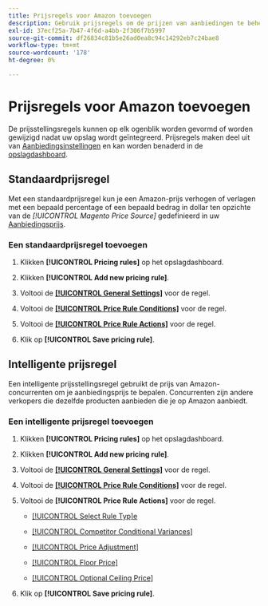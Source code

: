 ```yaml
---
title: Prijsregels voor Amazon toevoegen
description: Gebruik prijsregels om de prijzen van aanbiedingen te beheren op de Amazon Marketplace voor je productcatalogus voor Handel.
exl-id: 37ecf25a-7b47-4f6d-a4bb-2f306f7b5997
source-git-commit: df26834c81b5e26ad0ea8c94c14292eb7c24bae8
workflow-type: tm+mt
source-wordcount: '178'
ht-degree: 0%

---
```


# Prijsregels voor Amazon toevoegen

De prijsstellingsregels kunnen op elk ogenblik worden gevormd of worden gewijzigd nadat uw opslag wordt geïntegreerd. Prijsregels maken deel uit van [Aanbiedingsinstellingen](./listing-settings.md) en kan worden benaderd in de [opslagdashboard](./amazon-store-dashboard.md).

## Standaardprijsregel

Met een standaardprijsregel kun je een Amazon-prijs verhogen of verlagen met een bepaald percentage of een bepaald bedrag in dollar ten opzichte van de **[!UICONTROL Magento Price Source*]* gedefinieerd in uw [Aanbiedingsprijs](./listing-price.md).

### Een standaardprijsregel toevoegen

1. Klikken **[!UICONTROL Pricing rules]** op het opslagdashboard.

1. Klikken **[!UICONTROL Add new pricing rule]**.

1. Voltooi de **[[!UICONTROL General Settings]](./pricing-rule-general-settings.md)** voor de regel.

1. Voltooi de **[[!UICONTROL Price Rule Conditions]](./pricing-rule-conditions.md)** voor de regel.

1. Voltooi de **[[!UICONTROL Price Rule Actions]](./standard-price-rules.md)** voor de regel.

1. Klik op **[!UICONTROL Save pricing rule]**.

## Intelligente prijsregel

Een intelligente prijsstellingsregel gebruikt de prijs van Amazon-concurrenten om je aanbiedingsprijs te bepalen. Concurrenten zijn andere verkopers die dezelfde producten aanbieden die je op Amazon aanbiedt.

### Een intelligente prijsregel toevoegen

1. Klikken **[!UICONTROL Pricing rules]** op het opslagdashboard.

1. Klikken **[!UICONTROL Add new pricing rule]**.

1. Voltooi de **[[!UICONTROL General Settings]](./pricing-rule-general-settings.md)** voor de regel.

1. Voltooi de **[[!UICONTROL Price Rule Conditions]](./pricing-rule-conditions.md)** voor de regel.

1. Voltooi de **[!UICONTROL Price Rule Actions]** voor de regel.

   - [[!UICONTROL Select Rule Typ]e](./intelligent-repricing-rules.md)

   - [[!UICONTROL Competitor Conditional Variances]](./competitor-conditional-variances.md)

   - [[!UICONTROL Price Adjustment]](./price-adjustment.md)

   - [[!UICONTROL Floor Price]](./floor-price.md)

   - [[!UICONTROL Optional Ceiling Price]](./optional-ceiling-price.md)

1. Klik op **[!UICONTROL Save pricing rule]**.
